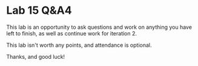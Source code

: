 # Lab 15 Q&A4

This lab is an opportunity to ask questions and work on anything you have left to finish, as well as continue work for iteration 2.

This lab isn't worth any points, and attendance is optional.

Thanks, and good luck!
